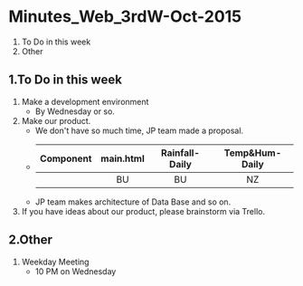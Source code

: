 # Minutes_Web_3rdW-Oct-2015

1. To Do in this week
1. Other

## 1.To Do in this week

1. Make a development environment  
	* By Wednesday or so.
1. Make our product.
	* We don't have so much time, JP team made a proposal.
	* |Component|main.html|Rainfall-Daily|Temp&Hum-Daily|  
	  |-|:-:|:-:|:-:|  
	  ||BU|BU|NZ|  
	* JP team makes architecture of Data Base and so on.
1. If you have ideas about our product, please brainstorm via Trello.


## 2.Other

1. Weekday Meeting
	* 10 PM on Wednesday 
